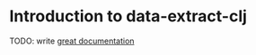 # Introduction to data-extract-clj

TODO: write [great documentation](http://jacobian.org/writing/what-to-write/)
